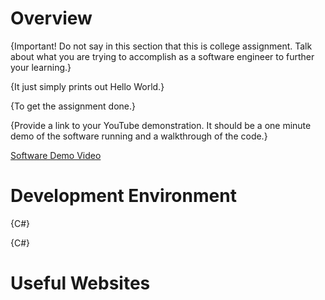 # Overview

{Important!  Do not say in this section that this is college assignment.  Talk about what you are trying to accomplish as a software engineer to further your learning.}

{It just simply prints out Hello World.}

{To get the assignment done.}

{Provide a link to your YouTube demonstration.  It should be a one minute demo of the software running and a walkthrough of the code.}

[Software Demo Video](http://youtube.link.goes.here)

# Development Environment

{C#}

{C#}

# Useful Websites

